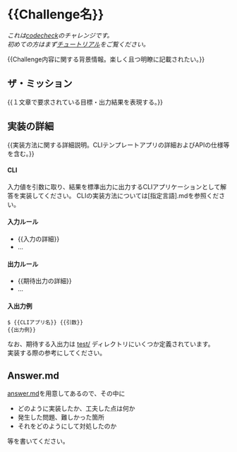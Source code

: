 <!-- TODO: WARNING! There are many sections marked `TODO` and `{{}}` in this repo. -->
<!--       - Do all the TODO tasks. -->
<!--       - Fill out all the `{{}}`s. -->
<!--       - Remove all `TODO`s and `{{}}`s when complete. -->
<!--       - For more information, see [codecheck-contents CONTRIBUTING.md](https://github.com/givery-technology/codecheck-contents/blob/master/CONTRIBUTING.md) -->

# {{Challenge名}}

*これは[codecheck](http://app.code-check.io/openchallenges)のチャレンジです。  
初めての方はまず[チュートリアル](https://app.code-check.io/orgs/codecheck/challenges/77)をご覧ください。*

{{Challenge内容に関する背景情報。楽しく且つ明瞭に記載されたい。}}

## ザ・ミッション
{{１文章で要求されている目標・出力結果を表現する。}}

## 実装の詳細
{{実装方法に関する詳細説明。CLIテンプレートアプリの詳細およびAPIの仕様等を含む。}}

#### CLI
入力値を引数に取り、結果を標準出力に出力するCLIアプリケーションとして解答を実装してください。
CLIの実装方法については[指定言語].mdを参照ください。

#### 入力ルール
- {{入力の詳細}}
- ...

#### 出力ルール
- {{期待出力の詳細}}
- ...

#### 入出力例
```shell
$ {{CLIアプリ名}} {{引数}}
{{出力例}}
```

なお、期待する入出力は [test/](./test/) ディレクトリにいくつか定義されています。  
実装する際の参考にしてください。

## Answer.md
[answer.md](./answer.md)を用意してあるので、その中に

- どのように実装したか、工夫した点は何か
- 発生した問題、難しかった箇所
- それをどのようにして対処したのか

等を書いてください。

